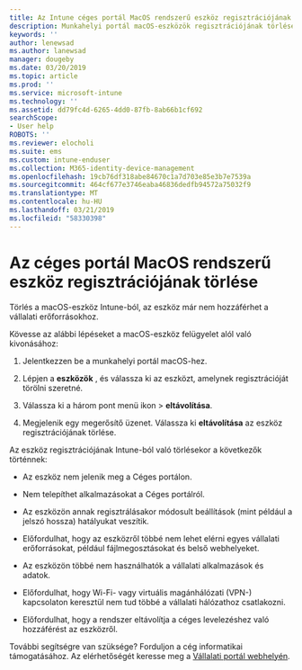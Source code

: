 ```yaml
---
title: Az Intune céges portál MacOS rendszerű eszköz regisztrációjának törlése |} A Microsoft Docs
description: Munkahelyi portál macOS-eszközök regisztrációjának törlését mutatja
keywords: ''
author: lenewsad
ms.author: lanewsad
manager: dougeby
ms.date: 03/20/2019
ms.topic: article
ms.prod: ''
ms.service: microsoft-intune
ms.technology: ''
ms.assetid: dd79fc4d-6265-4dd0-87fb-8ab66b1cf692
searchScope:
- User help
ROBOTS: ''
ms.reviewer: elocholi
ms.suite: ems
ms.custom: intune-enduser
ms.collection: M365-identity-device-management
ms.openlocfilehash: 19cb76df318abe84670c1a7d703e85e3b7e7539a
ms.sourcegitcommit: 464cf677e3746eaba46836dedfb94572a75032f9
ms.translationtype: MT
ms.contentlocale: hu-HU
ms.lasthandoff: 03/21/2019
ms.locfileid: "58330398"
---
```

# <a name="unenroll-your-macos-device-from-company-portal"></a>Az céges portál MacOS rendszerű eszköz regisztrációjának törlése

Törlés a macOS-eszköz Intune-ból, az eszköz már nem hozzáférhet a vállalati erőforrásokhoz.

Kövesse az alábbi lépéseket a macOS-eszköz felügyelet alól való kivonásához:

1.  Jelentkezzen be a munkahelyi portál macOS-hez.
2.  Lépjen a **eszközök** , és válassza ki az eszközt, amelynek regisztrációját törölni szeretné.

3.  Válassza ki a három pont menü ikon > **eltávolítása**.
4.  Megjelenik egy megerősítő üzenet. Válassza ki **eltávolítása** az eszköz regisztrációjának törlése. 

Az eszköz regisztrációjának Intune-ból való törlésekor a következők történnek:

-   Az eszköz nem jelenik meg a Céges portálon.

-   Nem telepíthet alkalmazásokat a Céges portálról.

-   Az eszközön annak regisztrálásakor módosult beállítások (mint például a jelszó hossza) hatályukat veszítik.

-   Előfordulhat, hogy az eszközről többé nem lehet elérni egyes vállalati erőforrásokat, például fájlmegosztásokat és belső webhelyeket.

-   Az eszközön többé nem használhatók a vállalati alkalmazások és adatok.

-   Előfordulhat, hogy Wi-Fi- vagy virtuális magánhálózati (VPN-) kapcsolaton keresztül nem tud többé a vállalati hálózathoz csatlakozni.

-   Előfordulhat, hogy a rendszer eltávolítja a céges levelezéshez való hozzáférést az eszközről.

További segítségre van szüksége? Forduljon a cég informatikai támogatásához. Az elérhetőségét keresse meg a [Vállalati portál webhelyén](https://go.microsoft.com/fwlink/?linkid=2010980).
